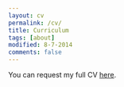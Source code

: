 ```yaml
---
layout: cv
permalink: /cv/
title: Curriculum
tags: [about]
modified: 8-7-2014
comments: false
---
```


You can request my full CV <a href="mailto:someone@example.com" target="_blank">here</a>.

